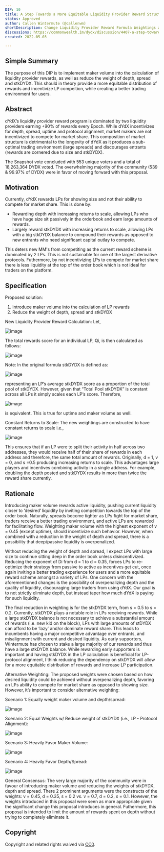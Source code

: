 ```yaml
---
DIP: 10
title: A Step Towards a More Equitable Liquidity Provider Reward Structure
status: Approved
author: Callen Wintermute (@callenwm)
shortDescription: Change Liquidity Provider Reward Formula Weightings and Include Maker Volume
discussions: https://commonwealth.im/dydx/discussion/4407-a-step-towards-a-more-equitable-liquidity-provider-reward-structure
created: 2022-05-03

---
```


## Simple Summary

The purpose of this DIP is to implement maker volume into the calculation of liquidity provider rewards, as well as reduce the weight of depth, spread and stkDYDX. This should in theory provide a more equitable distribution of rewards and incentivize LP compeition, while creating a better trading environment for users.

## Abstract

dYdX’s liquidity provider reward program is dominated by two liquidity providers earning +90% of rewards every Epoch. While dYdX incentivizes for depth, spread, uptime and protocol alignment, market makers are not incentivized to compete for market share. This composition of market structure is detrimental to the longevity of dYdX as it produces a sub-optimal trading environment (large spreads) and discourages entrants (rewards are cornered due to size and stkDYDX). 

The Snapshot vote concluded with 553 unique voters and a total of 18,263,364 DYDX voted. The overwhelming majority of the community (539 & 99.97% of DYDX) were in favor of moving forward with this proposal.

## Motivation

Currently, dYdX rewards LPs for showing size and not their ability to compete for market share. This is done by:
- Rewarding depth with increasing returns to scale, allowing LPs who have huge size sit passively in the orderbook and earn large amounts of rewards.
- Largely reward stkDYDX with increasing returns to scale, allowing LPs with a big stkDYDX balance to compound their rewards as opposed to new entrants who need significant capital outlay to compete.

This deters new MM's from competiting as the current reward scheme is dominated by 2 LPs. This is not sustainable for one of the largest derivative protocols. Futhermore, by not incentivizing LPs to compete for market share there is less liquidity at the top of the order book which is not ideal for traders on the platform.

## Specification

Proposed solution: 
1. Introduce maker volume into the calculation of LP rewards
2. Reduce the weight of depth, spread and stkDYDX

New Liquidity Provider Reward Calculation:
Let,

![image](https://user-images.githubusercontent.com/105179217/167971038-8ead6700-61fd-410a-911c-6d256e7f8b2d.png)

The total rewards score for an individual LP, Qi, is then calculated as follows:

![image](https://user-images.githubusercontent.com/105179217/167971051-cec27e63-dac0-45bc-8195-a8fbd08ed87a.png)

Note:
In the original formula stkDYDX is defined as:

![image](https://user-images.githubusercontent.com/105179217/167971084-261f87b5-6c5b-4453-9fc2-ffc0be53cc68.png)

representing an LP’s average stkDYDX score as a proportion of the total pool of stkDYDX. However, given that “Total Pool stkDYDX” is constant across all LPs it simply scales each LP’s score. Therefore,

![image](https://user-images.githubusercontent.com/105179217/167971099-78235ec4-0f0d-481b-bf29-d617ced539dc.png)

is equivalent. This is true for uptime and maker volume as well.

Constant Returns to Scale:
The new weightings are constructed to have constant returns to scale i.e.,

![image](https://user-images.githubusercontent.com/105179217/167971164-c5b650e7-e251-4f4e-97c6-2648f1193b8a.png)

This ensures that if an LP were to split their activity in half across two addresses, they would receive half of their share of rewards in each address and therefore, the same total amount of rewards. Originally, d = 1, v = 0, and s =0.5 producing increasing returns to scale. This advantages large players and incentives combining activity in a single address. For example, doubling the depth posted and stkDYDX results in more than twice the reward share currently.

## Rationale

Introducing maker volume rewards active liquidity, pushing current liquidity closer to ‘desired’ liquidity by inviting competition towards the top of the order book. Naturally, spreads become tighter as LPs fight for market share, traders receive a better trading environment, and active LPs are rewarded for facilitating flow. Weighting maker volume with the highest exponent of v = 0.45 (except uptime), should incentivize such behavior. However, when combined with a reduction in the weight of depth and spread, there is a possibility that deep/passive liquidity is overpenalized.

Without reducing the weight of depth and spread, I expect LPs with large size to continue sitting deep in the order book unless disincentivized. Reducing the exponent of Di from d = 1 to d = 0.35, forces LPs to re-optimize their strategy from passive to active as incentives get cut, once again inviting a better trading experience for users and a more equitable reward scheme amongst a variety of LPs. One concern with the aforementioned changes is the possibility of overpenalizing depth and the quality of liquidity, discouraging large traders from using dYdX. Our goal is to not strictly eliminate depth, but instead taper how much dYdX is paying for such liquidity.

The final reduction in weighting is for the stkDYDX term, from s = 0.5 to s = 0.2. Currently, stkDYDX plays a notable role in LPs receiving rewards. While a large stkDYDX balance is not necessary to achieve a substantial amount of rewards (i.e. new kid on the block), LPs with large amounts of stDYDX can afford to be ‘lazy’ and/or dominate reward share. This leads to incumbents having a major competitive advantage over entrants, and misalignment with current and desired liquidity. As early supporters, Wintermute has chosen to stake a large majority of our rewards and thus have a large stkDYDX balance. While rewarding early supporters is important and having stkDYDX in the LP calculation is beneficial for LP-protocol alignment, I think reducing the dependency on stkDYDX will allow for a more equitable distribution of rewards and increase LP participation.

Alternative Weighting:
The proposed weights were chosen based on how desired liquidity could be achieved without overpenalizing depth, favoring an LPs ability to compete for market share as opposed to showing size. However, it’s important to consider alternative weighting:

Scenario 1:
Equally weight maker volume and depth/spread:

![image](https://user-images.githubusercontent.com/105179217/167971277-f6b13812-3668-4a5a-acd6-a374b6783e40.png)

Scenario 2:
Equal Weights w/ Reduce weight of stkDYDX (i.e., LP - Protocol Alignment):

![image](https://user-images.githubusercontent.com/105179217/167971287-e15f7680-932d-4221-85f0-972967ec2d68.png)

Scenario 3:
Heavily Favor Maker Volume:

![image](https://user-images.githubusercontent.com/105179217/167971296-bfb30a6e-5aaa-446b-bc1f-673d601ac2e9.png)

Scenario 4:
Heavily Favor Depth/Spread:

![image](https://user-images.githubusercontent.com/105179217/167971306-b70f982d-70c7-4536-8a6a-b1d17e555685.png)

General Consensus:
The very large majority of the community were in favour of introducing maker volume and reducing the weights of stkDYDX, depth and spread. There 2 prominent arguments were the constructs of the weights: v = 0.45, d = 0.35, s = 0.2 vs. v = 0.7, d = 0.2, s = 0.1. However, the weights introduced in this proposal were seen as more appropriate given the significant change this proposal introduces in general. Futhermore, this proposal is intended to limit the amount of rewards spent on depth without trying to completely eliminate it.

## Copyright

Copyright and related rights waived via [CC0](https://creativecommons.org/publicdomain/zero/1.0/).
